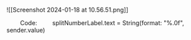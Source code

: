 ![[Screenshot 2024-01-18 at 10.56.51.png]]

        Code:
        splitNumberLabel.text = String(format: "%.0f", sender.value) 



     